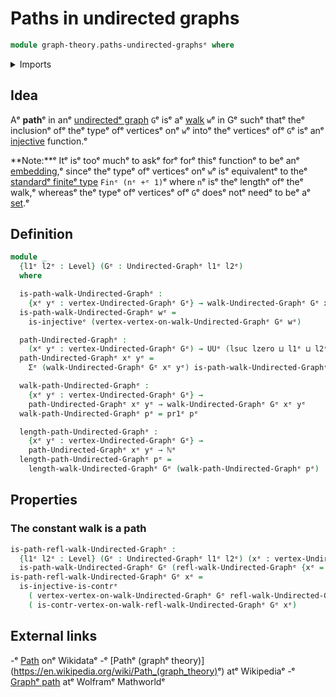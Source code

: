 # Paths in undirected graphs

```agda
module graph-theory.paths-undirected-graphsᵉ where
```

<details><summary>Imports</summary>

```agda
open import elementary-number-theory.natural-numbersᵉ

open import foundation.dependent-pair-typesᵉ
open import foundation.injective-mapsᵉ
open import foundation.universe-levelsᵉ

open import graph-theory.undirected-graphsᵉ
open import graph-theory.walks-undirected-graphsᵉ
```

</details>

## Idea

Aᵉ **path**ᵉ in anᵉ [undirectedᵉ graph](graph-theory.undirected-graphs.mdᵉ) `G`ᵉ isᵉ aᵉ
[walk](graph-theory.walks-undirected-graphs.mdᵉ) `w`ᵉ in Gᵉ suchᵉ thatᵉ theᵉ inclusionᵉ
ofᵉ theᵉ typeᵉ ofᵉ verticesᵉ onᵉ `w`ᵉ intoᵉ theᵉ verticesᵉ ofᵉ `G`ᵉ isᵉ anᵉ
[injective](foundation.injective-maps.mdᵉ) function.ᵉ

**Note:**ᵉ Itᵉ isᵉ tooᵉ muchᵉ to askᵉ forᵉ forᵉ thisᵉ functionᵉ to beᵉ anᵉ
[embedding](foundation-core.embeddings.md),ᵉ sinceᵉ theᵉ typeᵉ ofᵉ verticesᵉ onᵉ `w`ᵉ isᵉ
equivalentᵉ to theᵉ
[standardᵉ finiteᵉ type](univalent-combinatorics.standard-finite-types.mdᵉ)
`Finᵉ (nᵉ +ᵉ 1)`ᵉ where `n`ᵉ isᵉ theᵉ lengthᵉ ofᵉ theᵉ walk,ᵉ whereasᵉ theᵉ typeᵉ ofᵉ verticesᵉ
ofᵉ `G`ᵉ doesᵉ notᵉ needᵉ to beᵉ aᵉ [set](foundation-core.sets.md).ᵉ

## Definition

```agda
module _
  {l1ᵉ l2ᵉ : Level} (Gᵉ : Undirected-Graphᵉ l1ᵉ l2ᵉ)
  where

  is-path-walk-Undirected-Graphᵉ :
    {xᵉ yᵉ : vertex-Undirected-Graphᵉ Gᵉ} → walk-Undirected-Graphᵉ Gᵉ xᵉ yᵉ → UUᵉ l1ᵉ
  is-path-walk-Undirected-Graphᵉ wᵉ =
    is-injectiveᵉ (vertex-vertex-on-walk-Undirected-Graphᵉ Gᵉ wᵉ)

  path-Undirected-Graphᵉ :
    (xᵉ yᵉ : vertex-Undirected-Graphᵉ Gᵉ) → UUᵉ (lsuc lzero ⊔ l1ᵉ ⊔ l2ᵉ)
  path-Undirected-Graphᵉ xᵉ yᵉ =
    Σᵉ (walk-Undirected-Graphᵉ Gᵉ xᵉ yᵉ) is-path-walk-Undirected-Graphᵉ

  walk-path-Undirected-Graphᵉ :
    {xᵉ yᵉ : vertex-Undirected-Graphᵉ Gᵉ} →
    path-Undirected-Graphᵉ xᵉ yᵉ → walk-Undirected-Graphᵉ Gᵉ xᵉ yᵉ
  walk-path-Undirected-Graphᵉ pᵉ = pr1ᵉ pᵉ

  length-path-Undirected-Graphᵉ :
    {xᵉ yᵉ : vertex-Undirected-Graphᵉ Gᵉ} →
    path-Undirected-Graphᵉ xᵉ yᵉ → ℕᵉ
  length-path-Undirected-Graphᵉ pᵉ =
    length-walk-Undirected-Graphᵉ Gᵉ (walk-path-Undirected-Graphᵉ pᵉ)
```

## Properties

### The constant walk is a path

```agda
is-path-refl-walk-Undirected-Graphᵉ :
  {l1ᵉ l2ᵉ : Level} (Gᵉ : Undirected-Graphᵉ l1ᵉ l2ᵉ) (xᵉ : vertex-Undirected-Graphᵉ Gᵉ) →
  is-path-walk-Undirected-Graphᵉ Gᵉ (refl-walk-Undirected-Graphᵉ {xᵉ = xᵉ})
is-path-refl-walk-Undirected-Graphᵉ Gᵉ xᵉ =
  is-injective-is-contrᵉ
    ( vertex-vertex-on-walk-Undirected-Graphᵉ Gᵉ refl-walk-Undirected-Graphᵉ)
    ( is-contr-vertex-on-walk-refl-walk-Undirected-Graphᵉ Gᵉ xᵉ)
```

## External links

-ᵉ [Path](https://www.wikidata.org/entity/Q1415372ᵉ) onᵉ Wikidataᵉ
-ᵉ [Pathᵉ (graphᵉ theory)](<https://en.wikipedia.org/wiki/Path_(graph_theory)>ᵉ) atᵉ
  Wikipediaᵉ
-ᵉ [Graphᵉ path](https://mathworld.wolfram.com/GraphPath.htmlᵉ) atᵉ Wolframᵉ
  Mathworldᵉ
